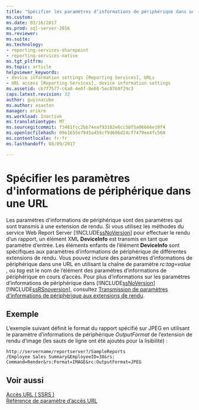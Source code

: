 ```yaml
---
title: "Spécifier les paramètres d’informations de périphérique dans une URL | Documents Microsoft"
ms.custom: 
ms.date: 03/16/2017
ms.prod: sql-server-2016
ms.reviewer: 
ms.suite: 
ms.technology:
- reporting-services-sharepoint
- reporting-services-native
ms.tgt_pltfrm: 
ms.topic: article
helpviewer_keywords:
- device information settings [Reporting Services], URLs
- URL access [Reporting Services], device information settings
ms.assetid: cb7f7577-c6a8-4e6f-8e60-5ec0760f29c3
caps.latest.revision: 32
author: guyinacube
ms.author: asaxton
manager: erikre
ms.workload: Inactive
ms.translationtype: MT
ms.sourcegitcommit: f3481fcc2bb74eaf93182e6cc58f5a06666e10f4
ms.openlocfilehash: 09e1655e7945a459cf9d606d24cf7479ee4fc568
ms.contentlocale: fr-fr
ms.lasthandoff: 08/09/2017

---
```

# <a name="specify-device-information-settings-in-a-url"></a>Spécifier les paramètres d'informations de périphérique dans une URL
  Les paramètres d'informations de périphérique sont des paramètres qui sont transmis à une extension de rendu. Si vous utilisez les méthodes du service Web Report Server [!INCLUDE[ssNoVersion](../includes/ssnoversion-md.md)] pour effectuer le rendu d’un rapport, un élément XML **DeviceInfo** est transmis en tant que paramètre d’entrée. Les éléments enfants de l’élément **DeviceInfo** sont spécifiques aux paramètres d’informations de périphérique de différentes extensions de rendu. Vous pouvez inclure des paramètres d’informations de périphérique dans une URL en utilisant la chaîne de paramètre *rc:tag=value* , où *tag* est le nom de l’élément des paramètres d’informations de périphérique en cours d’accès. Pour plus d’informations sur les paramètres d’informations de périphérique dans [!INCLUDE[ssNoVersion](../includes/ssnoversion-md.md)] [!INCLUDE[ssRSnoversion](../includes/ssrsnoversion-md.md)], consultez [Transmission de paramètres d’informations de périphérique aux extensions de rendu](../reporting-services/report-server-web-service/net-framework/passing-device-information-settings-to-rendering-extensions.md).  
  
## <a name="example"></a>Exemple  
 L’exemple suivant définit le format du rapport spécifié sur JPEG en utilisant le paramètre d’informations de périphérique *OutputFormat* de l’extension de rendu d’image (les sauts de ligne ont été ajoutés pour la lisibilité) :  
  
```  
http://servername/reportserver?/SampleReports  
/Employee Sales Summary&EmployeeID=38&rs:  
Command=Render&rs:Format=IMAGE&rc:OutputFormat=JPEG  
```  
  
## <a name="see-also"></a>Voir aussi  
 [Accès URL &#40; SSRS &#41;](../reporting-services/url-access-ssrs.md)   
 [Référence de paramètre d’accès URL](../reporting-services/url-access-parameter-reference.md)  
  
  

